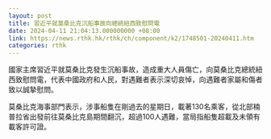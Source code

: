 ```yaml
---
layout: post
title: 習近平就莫桑比克沉船事故向總統紐西致慰問電
date: 2024-04-11 21:04:13.000000000 +08:00
link: https://news.rthk.hk/rthk/ch/component/k2/1748501-20240411.htm
categories: rthk
---
```


國家主席習近平就莫桑比克發生沉船事故，造成重大人員傷亡，向莫桑比克總統紐西致慰問電，代表中國政府和人民，對遇難者表示深切哀悼，向遇難者家屬和傷者致以誠摯慰問。

莫桑比克海事部門表示，涉事船隻在剛過去的星期日，載著130名乘客，從北部楠普拉省出發前往莫桑比克島期間翻沉，超過100人遇難，當局指船隻超載及未領有載客許可證。

